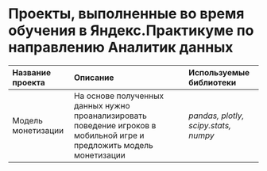 # Проекты, выполненные во время обучения в Яндекс.Практикуме по направлению Аналитик данных
| Название проекта | Описание | Используемые библиотеки | 
| :---------------------- | :---------------------- | :---------------------- |
| Модель монетизации| На основе полученных данных нужно проанализировать поведение игроков в мобильной игре и предложить модель монетизации| *pandas, plotly, scipy.stats, numpy* |
